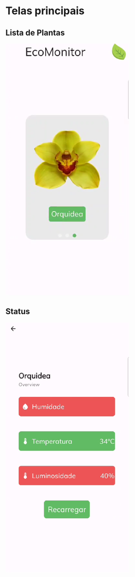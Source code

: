 # Telas principais
## Lista de Plantas
![Lista de Plantas](app_screen_1.png)

## Status
![Status](app_screen_2.png)
